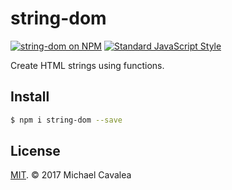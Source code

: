 # string-dom

[![string-dom on NPM](https://img.shields.io/npm/v/string-dom.svg?style=flat-square)](https://www.npmjs.com/package/string-dom) [![Standard JavaScript Style](https://img.shields.io/badge/code_style-standard-brightgreen.svg?style=flat-square)](http://standardjs.com/)

Create HTML strings using functions.

## Install

```sh
$ npm i string-dom --save
```

## License

[MIT](https://opensource.org/licenses/MIT). © 2017 Michael Cavalea
